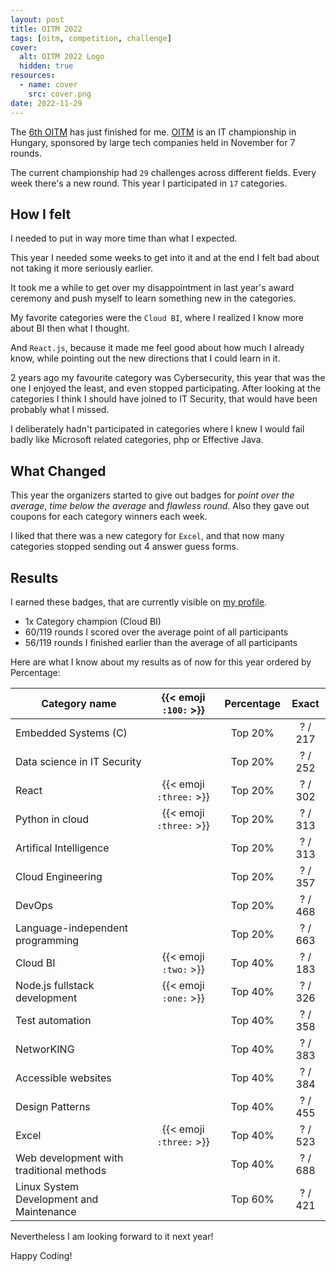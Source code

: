 ```yaml
---
layout: post
title: OITM 2022
tags: [oitm, competition, challenge]
cover:
  alt: OITM 2022 Logo
  hidden: true
resources:
  - name: cover
    src: cover.png
date: 2022-11-29
---
```


The [6th OITM](https://megmerettetes.hu/archivum/vi-orszagos-it-megmerettetes/) has just finished for me.
[OITM](https://megmerettetes.hu/) is an IT championship in Hungary, sponsored by large tech companies held in November for 7 rounds.

<!--more-->

The current championship had `29` challenges across different fields.
Every week there's a new round. This year I participated in `17` categories.

## How I felt

I needed to put in way more time than what I expected.

This year I needed some weeks to get into it and at the end I felt bad about not taking it more seriously earlier.

It took me a while to get over my disappointment in last year's award ceremony
and push myself to learn something new in the categories.

My favorite categories were the `Cloud BI`, where I realized I know more about BI then what I thought.

And `React.js`, because it made me feel good about how much I already know, while pointing out the new directions that I could learn in it.

2 years ago my favourite category was Cybersecurity,
this year that was the one I enjoyed the least, and even stopped participating.
After looking at the categories I think I should have joined to IT Security, that would have been probably what I missed.

I deliberately hadn't participated in categories where I knew I would fail badly like Microsoft related categories, php or Effective Java.

## What Changed

This year the organizers started to give out badges for _point over the average_, _time below the average_ and _flawless round_.
Also they gave out coupons for each category winners each week.

I liked that there was a new category for `Excel`, and that now many categories stopped sending out 4 answer guess forms.

## Results

I earned these badges, that are currently visible on [my profile](https://app.megmerettetes.hu/adatlap/36f5d827-d986-4f64-ad08-7387a2274e50).

- 1x Category champion (Cloud BI)
- 60/119 rounds I scored over the average point of all participants
- 56/119 rounds I finished earlier than the average of all participants

Here are what I know about my results as of now for this year ordered by Percentage:

| Category name                            |  {{< emoji `:100:` >}}  | Percentage |  Exact  |
| ---------------------------------------- | :---------------------: | :--------: | :-----: |
| Embedded Systems (C)                     |                         |  Top 20%   | ? / 217 |
| Data science in IT Security              |                         |  Top 20%   | ? / 252 |
| React                                    | {{< emoji `:three:` >}} |  Top 20%   | ? / 302 |
| Python in cloud                          | {{< emoji `:three:` >}} |  Top 20%   | ? / 313 |
| Artifical Intelligence                   |                         |  Top 20%   | ? / 313 |
| Cloud Engineering                        |                         |  Top 20%   | ? / 357 |
| DevOps                                   |                         |  Top 20%   | ? / 468 |
| Language-independent programming         |                         |  Top 20%   | ? / 663 |
| Cloud BI                                 |  {{< emoji `:two:` >}}  |  Top 40%   | ? / 183 |
| Node.js fullstack development            |  {{< emoji `:one:` >}}  |  Top 40%   | ? / 326 |
| Test automation                          |                         |  Top 40%   | ? / 358 |
| NetworKING                               |                         |  Top 40%   | ? / 383 |
| Accessible websites                      |                         |  Top 40%   | ? / 384 |
| Design Patterns                          |                         |  Top 40%   | ? / 455 |
| Excel                                    | {{< emoji `:three:` >}} |  Top 40%   | ? / 523 |
| Web development with traditional methods |                         |  Top 40%   | ? / 688 |
| Linux System Development and Maintenance |                         |  Top 60%   | ? / 421 |

Nevertheless I am looking forward to it next year!

Happy Coding!
